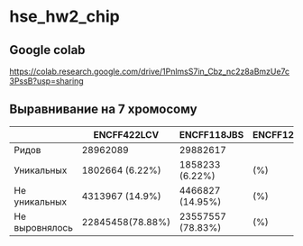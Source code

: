# hse_hw2_chip
## Google colab
https://colab.research.google.com/drive/1PnlmsS7in_Cbz_nc2z8aBmzUe7c3PssB?usp=sharing
## Выравнивание на 7 хромосому
||ENCFF422LCV|ENCFF118JBS|ENCFF127SEC|
|----|----|----|----|
|Ридов|28962089|29882617||
|Уникальных|1802664 (6.22%)|1858233 (6.22%)| (%)|
|Не уникальных|4313967 (14.9%)|4466827 (14.95%)| (%)|
|Не выровнялось|22845458(78.88%)|23557557 (78.83%)| (%)|

